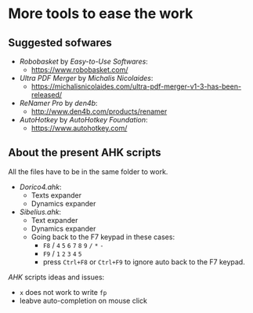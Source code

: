 # More tools to ease the work

## Suggested sofwares

 - *Robobasket* by *Easy-to-Use Softwares*:
     - https://www.robobasket.com/
 - *Ultra PDF Merger* by *Michalis Nicolaides*:
     - https://michalisnicolaides.com/ultra-pdf-merger-v1-3-has-been-released/
 - *ReNamer Pro* by *den4b*:
     - http://www.den4b.com/products/renamer
 - *AutoHotkey* by *AutoHotkey Foundation*:
     - https://www.autohotkey.com/

## About the present AHK scripts

All the files have to be in the same folder to work.

 - *Dorico4.ahk*:
    - Texts expander
    - Dynamics expander
 - *Sibelius.ahk*:
    - Text expander
    - Dynamics expander
    - Going back to the F7 keypad in these cases:
        - `F8` / `4` `5` `6` `7` `8` `9` `/` `*` `-`
        - `F9` / `1` `2` `3` `4` `5`
        - press `Ctrl+F8` or `Ctrl+F9` to ignore auto back to the F7 keypad.

*AHK* scripts ideas and issues:
 - `x` does not work to write `fp`
 - leabve auto-completion on mouse click